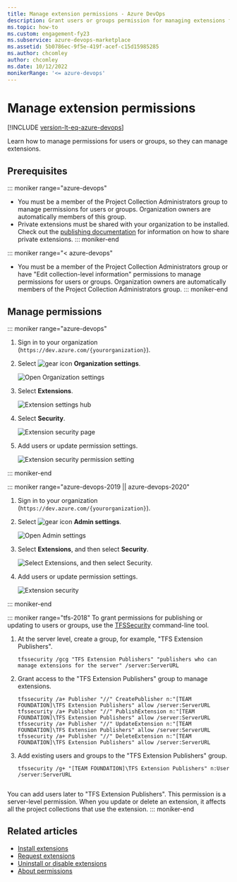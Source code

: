 ```yaml
---
title: Manage extension permissions - Azure DevOps
description: Grant users or groups permission for managing extensions for Azure DevOps.
ms.topic: how-to
ms.custom: engagement-fy23
ms.subservice: azure-devops-marketplace
ms.assetid: 5b0786ec-9f5e-419f-acef-c15d15985285
ms.author: chcomley
author: chcomley
ms.date: 10/12/2022
monikerRange: '<= azure-devops'
---
```


# Manage extension permissions

[!INCLUDE [version-lt-eq-azure-devops](../includes/version-lt-eq-azure-devops.md)]

Learn how to manage permissions for users or groups, so they can manage extensions.

## Prerequisites
::: moniker range="azure-devops"
- You must be a member of the Project Collection Administrators group to manage permissions for users or groups. Organization owners are automatically members of this group.
- Private extensions must be shared with your organization to be installed. Check out the [publishing documentation](../extend/publish/overview.md) for information on how to share private extensions.
::: moniker-end

::: moniker range="< azure-devops"
- You must be a member of the Project Collection Administrators group or have "Edit collection-level information" permissions to manage permissions for users or groups. Organization owners are automatically members of the Project Collection Administrators group.
::: moniker-end

## Manage permissions

::: moniker range="azure-devops"

1. Sign in to your organization (```https://dev.azure.com/{yourorganization}```).
2. Select ![gear icon](../media/icons/gear-icon.png) **Organization settings**.

    ![Open Organization settings](../media/settings/open-admin-settings-vert.png)

3. Select **Extensions**.

    ![Extension settings hub](media/manage-permissions/extensions-settings.png)

4. Select **Security**.

    ![Extension security page](media/manage-permissions/extensions-security-button.png)

5. Add users or update permission settings.

    ![Extension security permission setting](media/manage-permissions/extensions-security.png)

::: moniker-end

::: moniker range="azure-devops-2019 || azure-devops-2020"

1. Sign in to your organization (```https://dev.azure.com/{yourorganization}```).

2. Select ![gear icon](../media/icons/gear-icon.png) **Admin settings**.

    ![Open Admin settings](../media/settings/open-admin-settings-server.png)

3. Select **Extensions**, and then select **Security**.

    ![Select Extensions, and then select Security.](media/select-extensions-and-security.png)

4. Add users or update permission settings.

    ![Extension security](media/manage-permissions/extensions-security.png)

::: moniker-end

::: moniker range="tfs-2018"
To grant permissions for publishing or updating to users or groups, use the [TFSSecurity](/azure/devops/server/command-line/tfssecurity-cmd#permissions) command-line tool.

1. At the server level, create a group, for example, "TFS Extension Publishers".

   ```
   tfssecurity /gcg "TFS Extension Publishers" "publishers who can manage extensions for the server" /server:ServerURL
   ```

2. Grant access to the "TFS Extension Publishers" group to manage extensions.

   ```
   tfssecurity /a+ Publisher "//" CreatePublisher n:"[TEAM FOUNDATION]\TFS Extension Publishers" allow /server:ServerURL
   tfssecurity /a+ Publisher "//" PublishExtension n:"[TEAM FOUNDATION]\TFS Extension Publishers" allow /server:ServerURL
   tfssecurity /a+ Publisher "//" UpdateExtension n:"[TEAM FOUNDATION]\TFS Extension Publishers" allow /server:ServerURL
   tfssecurity /a+ Publisher "//" DeleteExtension n:"[TEAM FOUNDATION]\TFS Extension Publishers" allow /server:ServerURL
   ```
<!--
   For Team Foundation Server "15" RC2 or earlier, use this syntax:

   ```
   tfssecurity /a+ Publisher "//" Create n:"[TEAM FOUNDATION]\TFS Extension Publishers" allow /server:ServerURL
   tfssecurity /a+ Publisher "//" Publish n:"[TEAM FOUNDATION]\TFS Extension Publishers" allow /server:ServerURL
   tfssecurity /a+ Publisher "//" Write n:"[TEAM FOUNDATION]\TFS Extension Publishers" allow /server:ServerURL
   ```
-->
3. Add existing users and groups to the "TFS Extension Publishers" group.

    ```
    tfssecurity /g+ "[TEAM FOUNDATION]\TFS Extension Publishers" n:User /server:ServerURL
    ```
    ```

You can add users later to "TFS Extension Publishers". This permission is a server-level permission. 
When you update or delete an extension, it affects all the project collections that use the extension.
::: moniker-end

## Related articles

- [Install extensions](install-extension.md)
- [Request extensions](request-extensions.md)
- [Uninstall or disable extensions](install-extension.md#uninstall-an-extension)
- [About permissions](../organizations/security/about-permissions.md)
